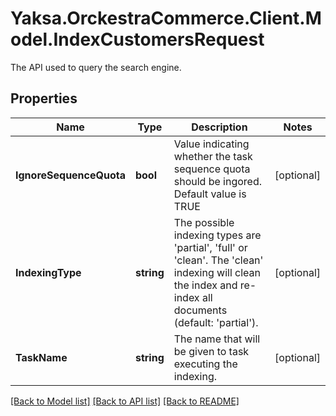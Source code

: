 # Yaksa.OrckestraCommerce.Client.Model.IndexCustomersRequest
The API used to query the search engine.

## Properties

Name | Type | Description | Notes
------------ | ------------- | ------------- | -------------
**IgnoreSequenceQuota** | **bool** | Value indicating whether the task sequence quota should be ingored. Default value is TRUE | [optional] 
**IndexingType** | **string** | The possible indexing types are &#39;partial&#39;, &#39;full&#39; or &#39;clean&#39;. The &#39;clean&#39; indexing will clean the index and re-index all documents (default: &#39;partial&#39;). | [optional] 
**TaskName** | **string** | The name that will be given to task executing the indexing. | [optional] 

[[Back to Model list]](../README.md#documentation-for-models) [[Back to API list]](../README.md#documentation-for-api-endpoints) [[Back to README]](../README.md)

